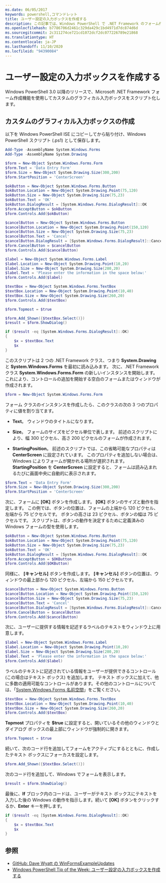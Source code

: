 ```yaml
---
ms.date: 06/05/2017
keywords: powershell,コマンドレット
title: ユーザー設定の入力ボックスを作成する
description: この記事では、Windows PowerShell で .NET Framework のフォーム作成機能を使用して、カスタム入力ボックスを作成する方法を示します。
ms.openlocfilehash: b7786706d2461c329da429c1bd4971d7dc874d6d
ms.sourcegitcommit: 2c311274ce721cd1072dcf2dc077226789e21868
ms.translationtype: HT
ms.contentlocale: ja-JP
ms.lasthandoff: 11/10/2020
ms.locfileid: "94390084"
---
```

# <a name="creating-a-custom-input-box"></a>ユーザー設定の入力ボックスを作成する

Windows PowerShell 3.0 以降のリリースで、Microsoft .NET Framework フォーム作成機能を使用してカスタムのグラフィカル入力ボックスをスクリプト化します。

## <a name="create-a-custom-graphical-input-box"></a>カスタムのグラフィカル入力ボックスの作成

以下を Windows PowerShell ISE にコピーしてから貼り付け、Windows PowerShell スクリプト (.ps1) として保存します。

```powershell
Add-Type -AssemblyName System.Windows.Forms
Add-Type -AssemblyName System.Drawing

$form = New-Object System.Windows.Forms.Form
$form.Text = 'Data Entry Form'
$form.Size = New-Object System.Drawing.Size(300,200)
$form.StartPosition = 'CenterScreen'

$okButton = New-Object System.Windows.Forms.Button
$okButton.Location = New-Object System.Drawing.Point(75,120)
$okButton.Size = New-Object System.Drawing.Size(75,23)
$okButton.Text = 'OK'
$okButton.DialogResult = [System.Windows.Forms.DialogResult]::OK
$form.AcceptButton = $okButton
$form.Controls.Add($okButton)

$cancelButton = New-Object System.Windows.Forms.Button
$cancelButton.Location = New-Object System.Drawing.Point(150,120)
$cancelButton.Size = New-Object System.Drawing.Size(75,23)
$cancelButton.Text = 'Cancel'
$cancelButton.DialogResult = [System.Windows.Forms.DialogResult]::Cancel
$form.CancelButton = $cancelButton
$form.Controls.Add($cancelButton)

$label = New-Object System.Windows.Forms.Label
$label.Location = New-Object System.Drawing.Point(10,20)
$label.Size = New-Object System.Drawing.Size(280,20)
$label.Text = 'Please enter the information in the space below:'
$form.Controls.Add($label)

$textBox = New-Object System.Windows.Forms.TextBox
$textBox.Location = New-Object System.Drawing.Point(10,40)
$textBox.Size = New-Object System.Drawing.Size(260,20)
$form.Controls.Add($textBox)

$form.Topmost = $true

$form.Add_Shown({$textBox.Select()})
$result = $form.ShowDialog()

if ($result -eq [System.Windows.Forms.DialogResult]::OK)
{
    $x = $textBox.Text
    $x
}
```

このスクリプトは 2 つの .NET Framework クラス、つまり **System.Drawing** と **System.Windows.Forms** を最初に読み込みます。 次に、.NET Framework クラス **System.Windows.Forms.Form** の新しいインスタンスを開始します。これにより、コントロールの追加を開始する空白のフォームまたはウィンドウが作成されます。

```powershell
$form = New-Object System.Windows.Forms.Form
```

フォーム クラスのインスタンスを作成したら、このクラスの次の 3 つのプロパティに値を割り当てます。

- **Text**。 ウィンドウのタイトルになります。

- **Size**。 フォームのサイズをピクセル単位で表します。 前述のスクリプトにより、幅 300 ピクセル、高さ 200 ピクセルのフォームが作成されます。

- **StartingPosition**。 前述のスクリプトでは、この省略可能なプロパティは **CenterScreen** に設定されています。
  このプロパティを追加しない場合は、Windows によりフォームが開かれる場所が選択されます。 **StartingPosition** を **CenterScreen** に設定すると、フォームは読み込まれるたびに画面中央に自動的に表示されます。

```powershell
$form.Text = 'Data Entry Form'
$form.Size = New-Object System.Drawing.Size(300,200)
$form.StartPosition = 'CenterScreen'
```

次に、フォームに **[OK]** ボタンを作成します。 **[OK]** ボタンのサイズと動作を指定します。 この例では、ボタンの位置は、フォームの上端から 120 ピクセル、左端から 75 ピクセルです。 ボタンの高さは 23 ピクセル、ボタンの幅は 75 ピクセルです。 スクリプトは、ボタンの動作を決定するために定義済みの Windows フォームの型を使用します。

```powershell
$okButton = New-Object System.Windows.Forms.Button
$okButton.Location = New-Object System.Drawing.Point(75,120)
$okButton.Size = New-Object System.Drawing.Size(75,23)
$okButton.Text = 'OK'
$okButton.DialogResult = [System.Windows.Forms.DialogResult]::OK
$form.AcceptButton = $OKButton
$form.Controls.Add($OKButton)
```

同様に、 **[キャンセル]** ボタンを作成します。 **[キャンセル]** ボタンの位置は、ウィンドウの最上部から 120 ピクセル、左端から 150 ピクセルです。

```powershell
$cancelButton = New-Object System.Windows.Forms.Button
$cancelButton.Location = New-Object System.Drawing.Point(150,120)
$cancelButton.Size = New-Object System.Drawing.Size(75,23)
$cancelButton.Text = 'Cancel'
$cancelButton.DialogResult = [System.Windows.Forms.DialogResult]::Cancel
$form.CancelButton = $cancelButton
$form.Controls.Add($cancelButton)
```

次に、ユーザーに提供する情報を記述するラベルのテキストをウィンドウ上に用意します。

```powershell
$label = New-Object System.Windows.Forms.Label
$label.Location = New-Object System.Drawing.Point(10,20)
$label.Size = New-Object System.Drawing.Size(280,20)
$label.Text = 'Please enter the information in the space below:'
$form.Controls.Add($label)
```

ラベルのテキストに記述されている情報をユーザーが提供できるコントロール (この場合はテキスト ボックス) を追加します。 テキスト ボックスに加えて、他に多数の適用可能なコントロールがあります。その他のコントロールについては、「[System.Windows.Forms 名前空間](/dotnet/api/system.windows.forms)」をご覧ください。

```powershell
$textBox = New-Object System.Windows.Forms.TextBox
$textBox.Location = New-Object System.Drawing.Point(10,40)
$textBox.Size = New-Object System.Drawing.Size(260,20)
$form.Controls.Add($textBox)
```

**Topmost** プロパティを **$true** に設定すると、開いているその他のウィンドウとダイアログ ボックスの最上部にウィンドウが強制的に開きます。

```powershell
$form.Topmost = $true
```

続いて、次のコード行を追加してフォームをアクティブにするとともに、作成したテキスト ボックスにフォーカスを設定します。

```powershell
$form.Add_Shown({$textBox.Select()})
```

次のコード行を追加して、Windows でフォームを表示します。

```powershell
$result = $form.ShowDialog()
```

最後に、**If** ブロック内のコードは、ユーザーがテキスト ボックスにテキストを入力した後の Windows の動作を指示します。続いて **[OK]** ボタンをクリックするか、**Enter** キーを押します。

```powershell
if ($result -eq [System.Windows.Forms.DialogResult]::OK)
{
    $x = $textBox.Text
    $x
}
```

## <a name="see-also"></a>参照

- [GitHub: Dave Wyatt の WinFormsExampleUpdates](/previous-versions/windows/it-pro/windows-powershell-1.0/ff730941(v=technet.10))
- [Windows PowerShell Tip of the Week: ユーザー設定の入力ボックスを作成する](https://technet.microsoft.com/library/ff730941.aspx)
